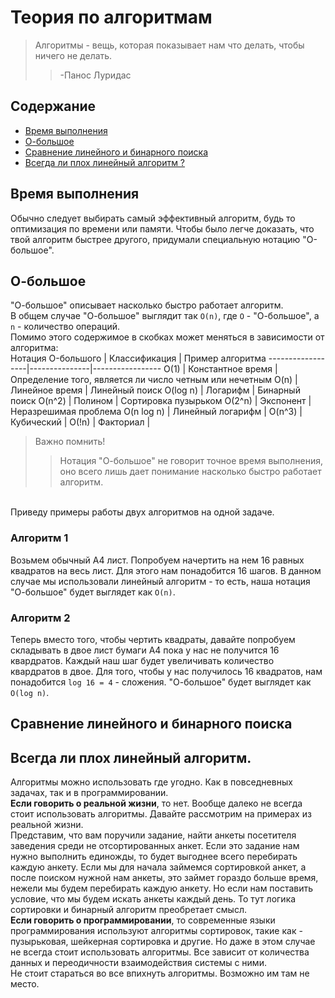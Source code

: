 # Теория по алгоритмам

> Алгоритмы - вещь, которая показывает нам что делать, чтобы ничего не делать.
>> -Панос Луридас

## Содержание
* [Время выполнения](#время_выполнения)
* [О-большое](#о_большое)
* [Сравнение линейного и бинарного поиска](#сравнение_линейного_и_бинарного_поиска)
* [Всегда ли плох линейный алгоритм ?](#всегда_ли_плох_линейный_алгоритм)


<a name="время_выполнения"></a>
## Время выполнения
Обычно следует выбирать самый эффективный алгоритм, будь то оптимизация по времени или памяти. Чтобы было легче доказать, что твой алгоритм быстрее другого, придумали специальную нотацию "О-большое".

<a name="о_большое"></a>
## О-большое
"О-большое" описывает насколько быстро работает алгоритм.<br/>
В общем случае "О-большое" выглядит так
```О(n)```, где ```О``` - "О-большое", а ```n``` - количество операций.<br/>
Помимо этого содержимое в скобках может меняться в зависимости от алгоритма:<br/>
Нотация O-большого | Классификация | Пример алгоритма
------------------|---------------|-----------------
O(1) | Константное время | Определение того, является ли число четным или нечетным
O(n) | Линейное время | Линейный поиск
O(log n) | Логарифм | Бинарный поиск
O(n^2) | Полином | Сортировка пузырьком
O(2^n) | Экспонент | Неразрешимая проблема
O(n log n) | Линейный логарифм |
O(n^3) | Кубический |
O(!n) | Факториал | 

> Важно помнить!<br/>
>> Нотация "О-большое" не говорит точное время выполнения, оно всего лишь дает понимание насколько быстро работает алгоритм.

<br/>Приведу примеры работы двух алгоритмов на одной задаче.
### Алгоритм 1
Возьмем обычный А4 лист. Попробуем начертить на нем 16 равных квадратов на весь лист. Для этого нам понадобится 16 шагов. В данном случае мы использовали линейный алгоритм - то есть, наша нотация "О-большое" будет выглядет как ```О(n)```.
### Алгоритм 2
Теперь вместо того, чтобы чертить квадраты, давайте попробуем складывать в двое лист бумаги A4 пока у нас не получится 16 квардратов. Каждый наш шаг будет увеличивать количество квардратов в двое. Для того, чтобы у нас получилось 16 квадратов, нам понадобится ```log 16 = 4``` - сложения. "О-большое" будет выглядет как ```O(log n)```.

<a name="#сравнение_линейного_и_бинарного_поиска"></a>
## Сравнение линейного и бинарного поиска


<a name="всегда_ли_плох_линейный_алгоритм"></a>
## Всегда ли плох линейный алгоритм.
Алгоритмы можно использовать где угодно. Как в повседневных задачах, так и в программировании.<br/>
**Если говорить о реальной жизни**, то нет. Вообще далеко не всегда стоит использовать алгоритмы. Давайте рассмотрим на примерах из реальной жизни.<br/>
Представим, что вам поручили задание, найти анкеты посетителя заведения среди не отсортированных анкет. Если это задание нам нужно выполнить единожды, то будет выгоднее всего перебирать каждую анкету. Если мы для начала займемся сортировкой анкет, а после поиском нужной нам анкеты, это займет гораздо больше время, нежели мы будем перебирать каждую анкету. Но если нам поставить условие, что мы будем искать анкеты каждый день. То тут логика сортировки и бинарный алгоритм преобретает смысл.<br/>
**Если говорить о программировании**, то современные языки программирования используют алгоритмы сортировок, такие как - пузырьковая, шейкерная сортировка и другие. Но даже в этом случае не всегда стоит использовать алгоритмы. Все зависит от количества данных и переодичности взаимодействия системы с ними.<br/>
Не стоит стараться во все впихнуть алгоритмы. Возможно им там не место.

